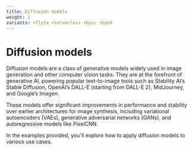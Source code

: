 ```yaml
---
title: Diffusion models
weight: 1
variants: +flyte +serverless +byoc +byok
---
```


# Diffusion models

Diffusion models are a class of generative models widely used in image generation
and other computer vision tasks. They are at the forefront of generative AI,
powering popular text-to-image tools such as Stability AI’s Stable Diffusion,
OpenAI’s DALL-E (starting from DALL-E 2), MidJourney, and Google’s Imagen.

These models offer significant improvements in performance and stability over earlier
architectures for image synthesis, including variational autoencoders (VAEs),
generative adversarial networks (GANs), and autoregressive models like PixelCNN.

In the examples provided, you'll explore how to apply diffusion models to various use cases.